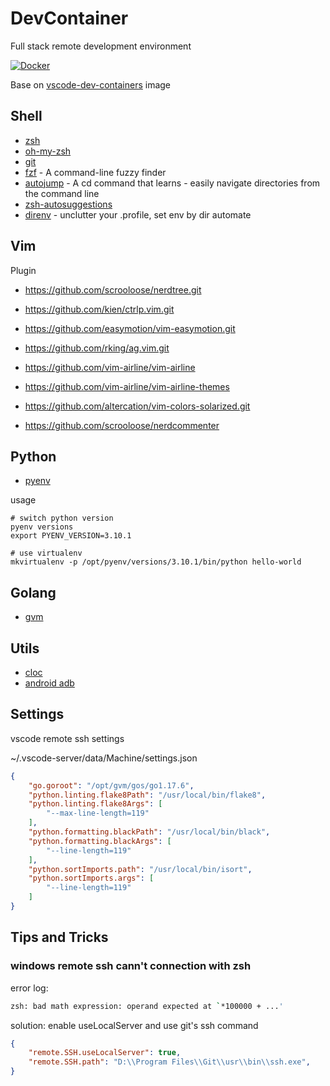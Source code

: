 # DevContainer
Full stack remote development environment

[![Docker](https://github.com/ifooth/devcontainer/actions/workflows/docker-publish.yml/badge.svg)](https://github.com/ifooth/devcontainer/actions/workflows/docker-publish.yml)

Base on [vscode-dev-containers](https://github.com/microsoft/vscode-dev-containers) image

## Shell
- [zsh](https://www.zsh.org/)
- [oh-my-zsh](https://github.com/ohmyzsh/ohmyzsh)
- [git](https://github.com/git/git)
- [fzf](https://github.com/junegunn/fzf) - A command-line fuzzy finder
- [autojump](https://github.com/wting/autojump) - A cd command that learns - easily navigate directories from the command line
- [zsh-autosuggestions](https://github.com/zsh-users/zsh-autosuggestions)
- [direnv](https://github.com/direnv/direnv) - unclutter your .profile, set env by dir automate


## Vim
Plugin
- https://github.com/scrooloose/nerdtree.git
- https://github.com/kien/ctrlp.vim.git
- https://github.com/easymotion/vim-easymotion.git
- https://github.com/rking/ag.vim.git

- https://github.com/vim-airline/vim-airline
- https://github.com/vim-airline/vim-airline-themes
- https://github.com/altercation/vim-colors-solarized.git
- https://github.com/scrooloose/nerdcommenter

## Python
- [pyenv](https://github.com/pyenv/pyenv)

usage
```shell
# switch python version
pyenv versions
export PYENV_VERSION=3.10.1

# use virtualenv
mkvirtualenv -p /opt/pyenv/versions/3.10.1/bin/python hello-world
```

## Golang
- [gvm](https://github.com/moovweb/gvm)

## Utils
- [cloc](https://github.com/AlDanial/cloc)
- [android adb](https://developer.android.com/studio/releases/platform-tools)


## Settings
vscode remote ssh settings

~/.vscode-server/data/Machine/settings.json

```json
{
    "go.goroot": "/opt/gvm/gos/go1.17.6",
    "python.linting.flake8Path": "/usr/local/bin/flake8",
    "python.linting.flake8Args": [
        "--max-line-length=119"
    ],
    "python.formatting.blackPath": "/usr/local/bin/black",
    "python.formatting.blackArgs": [
        "--line-length=119"
    ],
    "python.sortImports.path": "/usr/local/bin/isort",
    "python.sortImports.args": [
        "--line-length=119"
    ]
}
```

## Tips and Tricks

### windows remote ssh cann't connection with zsh

error log:
```bash
zsh: bad math expression: operand expected at `*100000 + ...'
```

solution: enable useLocalServer and use git's ssh command
```json
{
    "remote.SSH.useLocalServer": true,
    "remote.SSH.path": "D:\\Program Files\\Git\\usr\\bin\\ssh.exe",
}
```
